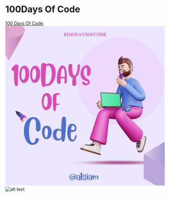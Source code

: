 # 100Days Of Code

[100 Days Of Code](https://100-daysofcode.vercel.app/).
![100Days Of Code](./src/assets/img/100daysOfCode-alsiam.jpg)
![alt text](https://github.com/[alsiam]/[100DaysOfCode]/blob/[main]/src/assets/img/100daysOfCode-alsiam.jpg?raw=true)